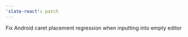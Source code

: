 ```yaml
---
'slate-react': patch
---
```


Fix Android caret placement regression when inputting into empty editor
